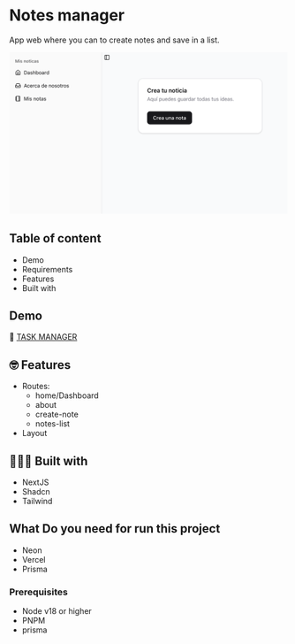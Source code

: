 # Notes manager
App web where you can to create notes and save in a list.

![preview](/public/img.png)

## Table of content

- Demo
- Requirements
- Features
- Built with

## Demo

🚀 [TASK MANAGER](https://task-manager-one-flax.vercel.app/)

## 🤓 Features

- Routes:
  - home/Dashboard
  - about
  - create-note
  - notes-list
- Layout

## 👩🏽‍💻 Built with

- NextJS
- Shadcn
- Tailwind

## What Do you need for run this project
- Neon
- Vercel
- Prisma

### Prerequisites

- Node v18 or higher
- PNPM
- prisma
